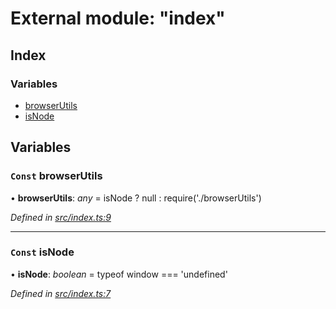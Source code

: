 # External module: "index"

## Index

### Variables

- [browserUtils](_index_.md#const-browserutils)
- [isNode](_index_.md#const-isnode)

## Variables

### `Const` browserUtils

• **browserUtils**: _any_ = isNode ? null : require('./browserUtils')

_Defined in [src/index.ts:9](https://github.com/PolymathNetwork/polymath-sdk/blob/d80c6e9/src/index.ts#L9)_

---

### `Const` isNode

• **isNode**: _boolean_ = typeof window === 'undefined'

_Defined in [src/index.ts:7](https://github.com/PolymathNetwork/polymath-sdk/blob/d80c6e9/src/index.ts#L7)_
